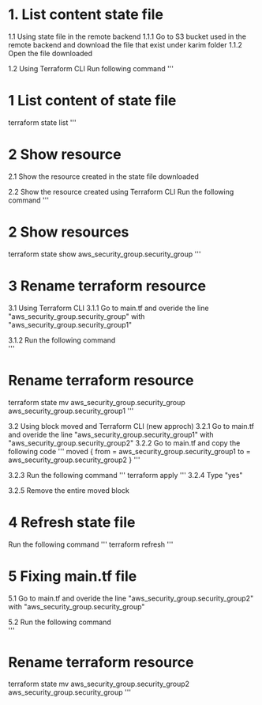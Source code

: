 # 1. List content state file 
1.1 Using state file in the remote backend
1.1.1 Go to S3 bucket used in the remote backend and download the file that exist under karim folder
1.1.2 Open the file downloaded

1.2 Using Terraform CLI
Run following command
'''
   # 1 List content of state file
   terraform state list
'''

# 2 Show resource
2.1 Show the resource created in the state file downloaded

2.2 Show the resource created using Terraform CLI
Run the following command
'''
   # 2 Show resources
   terraform state show aws_security_group.security_group
'''

# 3 Rename terraform resource
3.1 Using Terraform CLI 
3.1.1 Go to main.tf and overide the line "aws_security_group.security_group" with "aws_security_group.security_group1"

3.1.2 Run the following command   
'''
   # Rename terraform resource
   terraform state mv aws_security_group.security_group aws_security_group.security_group1
'''

3.2 Using block moved and Terraform CLI (new approch)
3.2.1 Go to main.tf and overide the line "aws_security_group.security_group1" with "aws_security_group.security_group2"
3.2.2 Go to main.tf and copy the following code
'''
   moved {
     from = aws_security_group.security_group1
     to = aws_security_group.security_group2
   }
'''

3.2.3 Run the following command
'''
   terraform apply
'''
3.2.4 Type "yes"

3.2.5 Remove the entire moved block

# 4 Refresh state file
Run the following command
'''
   terraform refresh
'''

# 5 Fixing main.tf file
5.1 Go to main.tf and overide the line "aws_security_group.security_group2" with "aws_security_group.security_group"

5.2 Run the following command   
'''
   # Rename terraform resource
   terraform state mv aws_security_group.security_group2 aws_security_group.security_group
'''